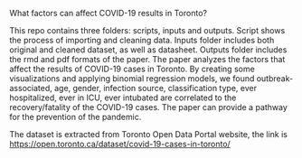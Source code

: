 What factors can affect COVID-19 results in Toronto?

This repo contains three folders: scripts, inputs and outputs. Script shows the process of importing and cleaning data. Inputs folder includes both original and cleaned dataset, as well as datasheet. Outputs folder includes the rmd and pdf formats of the paper. The paper analyzes the factors that affect the results of COVID-19 cases in Toronto. By creating some visualizations and applying binomial regression models, we found outbreak-associated, age, gender, infection source, classification type, ever hospitalized, ever in ICU, ever intubated are correlated to the recovery/fatality of the COVID-19 cases. The paper can provide a pathway for the prevention of the pandemic.


The dataset is extracted from Toronto Open Data Portal website, the link is https://open.toronto.ca/dataset/covid-19-cases-in-toronto/
